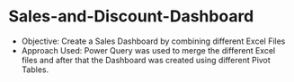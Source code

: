 # Sales-and-Discount-Dashboard
* Objective: Create a Sales Dashboard by combining different Excel Files
* Approach Used: Power Query was used to merge the different Excel files and after that the Dashboard was created using different Pivot Tables.
